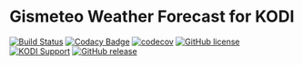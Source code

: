 #  Gismeteo Weather Forecast for KODI

[![Build Status](https://img.shields.io/travis/vlmaksime/weather.gismeteo/develop.svg)](https://travis-ci.org/vlmaksime/weather.gismeteo)
[![Codacy Badge](https://img.shields.io/codacy/grade/dd33ef722bc144a5b25eb8cf79e3eee4/develop.svg)](https://www.codacy.com/app/vlmaksime/weather.gismeteo)
[![codecov](https://img.shields.io/codecov/c/github/vlmaksime/weather.gismeteo/develop.svg)](https://codecov.io/gh/vlmaksime/weather.gismeteo/branch/develop)
[![GitHub license](https://img.shields.io/github/license/vlmaksime/weather.gismeteo.svg)](https://github.com/vlmaksime/weather.gismeteo/blob/master/LICENSE)
[![KODI Support](https://img.shields.io/badge/KODI-14%2B-yellowgreen.svg)](https://kodi.tv/)
[![GitHub release](https://img.shields.io/github/release/vlmaksime/weather.gismeteo.svg)](https://github.com/vlmaksime/weather.gismeteo/releases)
